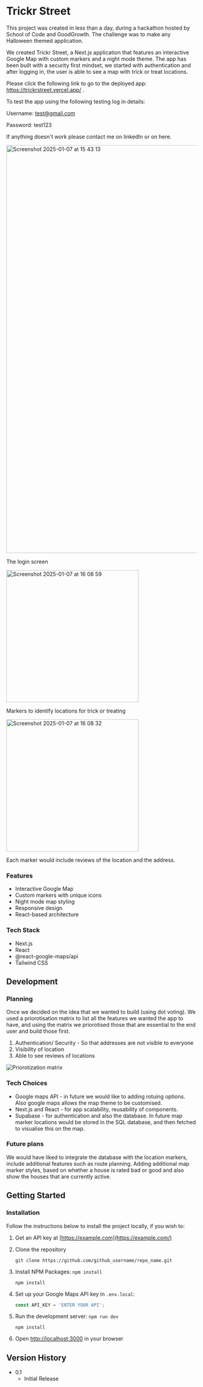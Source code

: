 # Trickr Street

This project was created in less than a day, during a hackathon hosted by School of Code and GoodGrowth. The challenge was to make any Halloween themed application. 

We created Trickr Street, a Next.js application that features an interactive Google Map with custom markers and a night mode theme. The app has been built with a security first mindset, we started with authentication and after logging in, the user is able to see a map with trick or treat locations. 

Please click the following link to go to the deployed app: https://trickrstreet.vercel.app/ . 

To test the app using the following testing log in details: 

Username: test@gmail.com

Password: test123

If anything doesn't work please contact me on linkedIn or on here. 

<img width="1080" alt="Screenshot 2025-01-07 at 15 43 13" src="https://github.com/user-attachments/assets/72f68492-3c0d-4bb4-a472-049540d374ee" />

The login screen

<img width="350" alt="Screenshot 2025-01-07 at 16 08 59" src="https://github.com/user-attachments/assets/075956bf-f772-4d78-9ba7-bc8101109a5f" />

Markers to identify locations for trick or treating

<img width="350" alt="Screenshot 2025-01-07 at 16 08 32" src="https://github.com/user-attachments/assets/e49c8913-225c-4954-a8f1-31bd57f76701" />

Each marker would include reviews of the location and the address.


### Features
- Interactive Google Map
- Custom markers with unique icons
- Night mode map styling
- Responsive design
- React-based architecture


### Tech Stack

- Next.js
- React
- @react-google-maps/api
- Tailwind CSS

## Development

### Planning 
Once we decided on the idea that we wanted to build (using dot voting). We used a priorotisation matrix to list all the features we wanted the app to have, and using the matrix we priorotised those that are essential to the end user and build those first. 

1. Authentication/ Security - So that addresses are not visible to everyone
2. Visibility of location
3. Able to see reviews of locations 

![Priorotization matrix](https://www.productplan.com/uploads/2x2-prioritization-1024x536-1.png)


### Tech Choices

- Google maps API - in future we would like to adding rotuing options. Also google maps allows the map theme to be customised.
- Next.js and React - for app scalability, reusability of components.
- Supabase - for authentication and also the database. In future map marker locations would be stored in the SQL database, and then fetched to visualise this on the map.


### Future plans 

We would have liked to integrate the database with the location markers, include additional features such as route planning. Adding additional map marker styles, based on whether a house is rated bad or good and also show the houses that are currently active.  

## Getting Started


### Installation 

Follow the instructions below to install the project locally, if you wish to:

1. Get an API key at [https://example.com](https://example.com/)
2. Clone the repository

     ```shell
    git clone https://github.com/github_username/repo_name.git
    ```

4. Install NPM Packages: `npm install`

    ```shell
    npm install
    ```

6. Set up your Google Maps API key in `.env.local`:

    ```js
    const API_KEY = 'ENTER YOUR API';
    ```
   
8. Run the development server: `npm run dev`

    ```shell
    npm install
    ```
    
10. Open [http://localhost:3000](http://localhost:3000/) in your browser


## Version History

* 0.1
    * Initial Release




